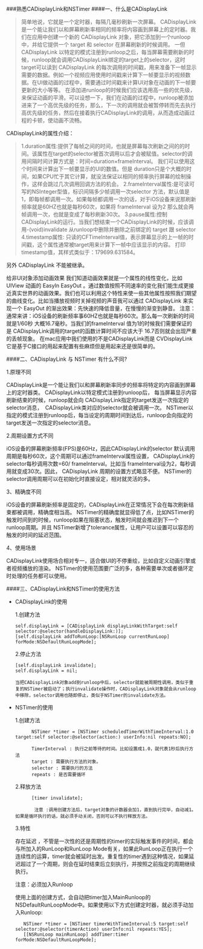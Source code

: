 
###熟悉CADisplayLink和NSTimer
####一、什么是CADisplayLink
> 简单地说，它就是一个定时器，每隔几毫秒刷新一次屏幕。
CADisplayLink是一个能让我们以和屏幕刷新率相同的频率将内容画到屏幕上的定时器。我们在应用中创建一个新的 CADisplayLink 对象，把它添加到一个runloop中，并给它提供一个 target 和 selector 在屏幕刷新的时候调用。
一但 CADisplayLink 以特定的模式注册到runloop之后，每当屏幕需要刷新的时候，runloop就会调用CADisplayLink绑定的target上的selector，这时target可以读到 CADisplayLink 的每次调用的时间戳，用来准备下一帧显示需要的数据。例如一个视频应用使用时间戳来计算下一帧要显示的视频数据。在UI做动画的过程中，需要通过时间戳来计算UI对象在动画的下一帧要更新的大小等等。
在添加进runloop的时候我们应该选用高一些的优先级，来保证动画的平滑。可以设想一下，我们在动画的过程中，runloop被添加进来了一个高优先级的任务，那么，下一次的调用就会被暂停转而先去执行高优先级的任务，然后在接着执行CADisplayLink的调用，从而造成动画过程的卡顿，使动画不流畅。

CADisplayLink的属性介绍：
> 1.duration属性:提供了每帧之间的时间，也就是屏幕每次刷新之间的的时间。该属性在target的selector被首次调用以后才会被赋值。selector的调用间隔时间计算方式是：时间=duration×frameInterval。 我们可以使用这个时间来计算出下一帧要显示的UI的数值。但是 duration只是个大概的时间，如果CPU忙于其它计算，就没法保证以相同的频率执行屏幕的绘制操作，这样会跳过几次调用回调方法的机会。
2.frameInterval属性:是可读可写的NSInteger型值，标识间隔多少帧调用一次selector 方法，默认值是1，即每帧都调用一次。如果每帧都调用一次的话，对于iOS设备来说那刷新频率就是60HZ也就是每秒60次，如果将 frameInterval 设为2 那么就会两帧调用一次，也就是变成了每秒刷新30次。
3.pause属性:控制CADisplayLink的运行。当我们想结束一个CADisplayLink的时候，应该调用-(void)invalidate 从runloop中删除并删除之前绑定的 target 跟 selector
4.timestamp属性: 只读的CFTimeInterval值，表示屏幕显示的上一帧的时间戳，这个属性通常被target用来计算下一帧中应该显示的内容。 打印timestamp值，其样式类似于：179699.631584。

另外 CADisplayLink 不能被继承。

给非UI对象添加动画效果
我们知道动画效果就是一个属性的线性变化，比如 UIView 动画的 EasyIn EasyOut 。通过数值按照不同速率的变化我们能生成更接近真实世界的动画效果。我们也可以利用这个特性来使一些其他属性按照我们期望的曲线变化。比如当播放视频时关掉视频的声音我可以通过 CADisplayLink 来实现一个 EasyOut 的渐出效果：先快速的降低音量，在慢慢的渐变到静音。
注意：通常来讲：iOS设备的刷新频率事60HZ也就是每秒60次。那么每一次刷新的时间就是1/60秒 大概16.7毫秒。当我们的frameInterval 值为1的时候我们需要保证的是 CADisplayLink调用的target的函数计算时间不应该大于 16.7否则就会出现严重的丢帧现象。 在mac应用中我们使用的不是CADisplayLink而是 CVDisplayLink它是基于C接口的用起来配置有些麻烦但是用起来还是很简单的。

####二、CADisplayLink 与 NSTimer 有什么不同?

1.原理不同

CADisplayLink是一个能让我们以和屏幕刷新率同步的频率将特定的内容画到屏幕上的定时器类。 CADisplayLink以特定模式注册到runloop后， 每当屏幕显示内容刷新结束的时候，runloop就会向 CADisplayLink指定的target发送一次指定的selector消息，  CADisplayLink类对应的selector就会被调用一次。 
NSTimer以指定的模式注册到runloop后，每当设定的周期时间到达后，runloop会向指定的target发送一次指定的selector消息。

2.周期设置方式不同

iOS设备的屏幕刷新频率(FPS)是60Hz，因此CADisplayLink的selector 默认调用周期是每秒60次，这个周期可以通过frameInterval属性设置， CADisplayLink的selector每秒调用次数=60/ frameInterval。比如当 frameInterval设为2，每秒调用就变成30次。因此， CADisplayLink 周期的设置方式略显不便。
NSTimer的selector调用周期可以在初始化时直接设定，相对就灵活的多。

3、精确度不同

iOS设备的屏幕刷新频率是固定的，CADisplayLink在正常情况下会在每次刷新结束都被调用，精确度相当高。
NSTimer的精确度就显得低了点，比如NSTimer的触发时间到的时候，runloop如果在阻塞状态，触发时间就会推迟到下一个runloop周期。并且 NSTimer新增了tolerance属性，让用户可以设置可以容忍的触发的时间的延迟范围。

4、使用场景

CADisplayLink使用场合相对专一，适合做UI的不停重绘，比如自定义动画引擎或者视频播放的渲染。
NSTimer的使用范围要广泛的多，各种需要单次或者循环定时处理的任务都可以使用。

####三、CADisplayLink和NSTimer的使用方法

* CADisplayLink的使用
  
  1.创建方法
      	
      self.displayLink = [CADisplayLink displayLinkWithTarget:self selector:@selector(handleDisplayLink:)];
      [self.displayLink addToRunLoop:[NSRunLoop currentRunLoop] forMode:NSDefaultRunLoopMode];
 
 	2.停止方法
      
      [self.displayLink invalidate];
      self.displayLink = nil;
      
      当把CADisplayLink对象add到runloop中后，selector就能被周期性调用，类似于重复的NSTimer被启动了；执行invalidate操作时，CADisplayLink对象就会从runloop中移除，selector调用也随即停止，类似于NSTimer的invalidate方法。

* NSTimer的使用
  		
  	 1.创建方法
        
      		NSTimer *timer = [NSTimer scheduledTimerWithTimeInterval:1.0 target:self selector:@selector(action:) userInfo:nil repeats:NO];
      
	  		TimerInterval : 执行之前等待的时间。比如设置成1.0，就代表1秒后执行方法
	  		target : 需要执行方法的对象。
	  		selector : 需要执行的方法
	  		repeats : 是否需要循环

   2.释放方法
 
      		[timer invalidate];
      		
	 		 注意 :调用创建方法后，target对象的计数器会加1，直到执行完毕，自动减1。如果是循环执行的话，就必须手动关闭，否则可以不执行释放方法。

   3.特性

	存在延迟 ，不管是一次性的还是周期性的timer的实际触发事件的时间，都会与所加入的RunLoop和RunLoop Mode有关，如果此RunLoop正在执行一个连续性的运算，timer就会被延时出发。重复性的timer遇到这种情况，如果延迟超过了一个周期，则会在延时结束后立刻执行，并按照之前指定的周期继续执行。
	
	注意：必须加入Runloop
	
	使用上面的创建方式，会自动把timer加入MainRunloop的NSDefaultRunLoopMode中。如果使用以下方式创建定时器，就必须手动加入Runloop:
	
         NSTimer *timer = [NSTimer timerWithTimeInterval:5 target:self selector:@selector(timerAction) userInfo:nil repeats:YES];
         [[NSRunLoop mainRunLoop] addTimer:timer forMode:NSDefaultRunLoopMode];